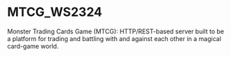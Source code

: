 # MTCG_WS2324
Monster Trading Cards Game (MTCG): HTTP/REST-based server built to be a platform for trading and battling with and against each other in a magical card-game world. 
